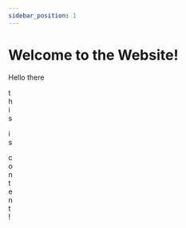 ```yaml
---
sidebar_position: 1
---
```


# Welcome to the Website!

Hello there

t  
h  
i  
s  


i  
s  

c  
o  
n  
t  
e  
n  
t  
!
